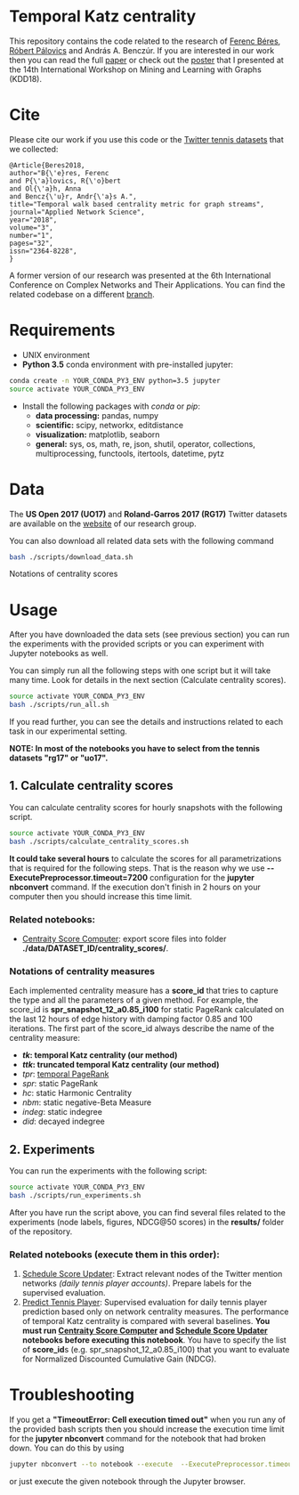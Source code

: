﻿Temporal Katz centrality
========================

This repository contains the code related to the research of [Ferenc Béres](https://github.com/ferencberes), [Róbert Pálovics](https://github.com/rpalovics) and András A. Benczúr. If you are interested in our work then you can read the full [paper](https://appliednetsci.springeropen.com/articles/10.1007/s41109-018-0080-5) or check out the [poster](https://github.com/ferencberes/online-centrality/raw/master/documents/mlg_2018_poster.pdf) that I presented at the 14th International Workshop on
Mining and Learning with Graphs (KDD18).

# Cite

Please cite our work if you use this code or the [Twitter tennis datasets](https://dms.sztaki.hu/en/letoltes/temporal-katz-centrality-data-sets) that we collected:

```
@Article{Beres2018,
author="B{\'e}res, Ferenc
and P{\'a}lovics, R{\'o}bert
and Ol{\'a}h, Anna
and Bencz{\'u}r, Andr{\'a}s A.",
title="Temporal walk based centrality metric for graph streams",
journal="Applied Network Science",
year="2018",
volume="3",
number="1",
pages="32",
issn="2364-8228",
}
```

A former version of our research was presented at the 6th International Conference on Complex Networks and Their Applications. You can find the related codebase on a different [branch](https://github.com/ferencberes/online-centrality/tree/complex_networks_2017).


# Requirements

   * UNIX environment
   * **Python 3.5** conda environment with pre-installed jupyter:

   ```bash
   conda create -n YOUR_CONDA_PY3_ENV python=3.5 jupyter
   source activate YOUR_CONDA_PY3_ENV
   ```
   * Install the following packages with *conda* or *pip*:
      * **data processing:** pandas, numpy
      * **scientific:** scipy, networkx, editdistance
      * **visualization:** matplotlib, seaborn
      * **general:** sys, os, math, re, json, shutil, operator, collections, multiprocessing, functools, itertools, datetime, pytz

# Data

The **US Open 2017 (UO17)** and **Roland-Garros 2017 (RG17)** Twitter datasets are available on the [website](https://dms.sztaki.hu/hu/letoltes/temporal-katz-centrality-data-sets) of our research group.

You can also download all related data sets with the following command
```bash
bash ./scripts/download_data.sh
```
Notations of centrality scores
# Usage

After you have downloaded the data sets (see previous section) you can run the experiments with the provided scripts or you can experiment with Jupyter notebooks as well.

You can simply run all the following steps with one script but it will take many time. Look for details in the next section (Calculate centrality scores).

```bash
source activate YOUR_CONDA_PY3_ENV
bash ./scripts/run_all.sh
```

If you read further, you can see the details and instructions related to each task in our experimental setting.

**NOTE: In most of the notebooks you have to select from the tennis datasets "rg17" or "uo17".**

## 1. Calculate centrality scores

You can calculate centrality scores for hourly snapshots with the following script.

```bash
source activate YOUR_CONDA_PY3_ENV
bash ./scripts/calculate_centrality_scores.sh
```

**It could take several hours** to calculate the scores for all parametrizations that is required for the following steps. That is the reason why we use **--ExecutePreprocessor.timeout=7200** configuration for  the **jupyter nbconvert** command. If the execution don't finish in 2 hours on your computer then you should increase this time limit.

### Related notebooks:

   * [Centraity Score Computer](ipython/experiments/CentralityScoreComputer.ipynb): export score files into folder **./data/DATASET_ID/centrality_scores/**.

### Notations of centrality measures

Each implemented centrality measure has a **score_id** that tries to capture the type and all the parameters of a given method. For example, the score\_id is **spr_snapshot_12_a0.85_i100** for static PageRank calculated on the last 12 hours of edge history with damping factor 0.85 and 100 iterations. The first part of the score\_id always describe the name of the centrality measure: 

   * ***tk*: temporal Katz centrality (our method)**
   * ***ttk*: truncated temporal Katz centrality (our method)**
   * *tpr*: [temporal PageRank](https://github.com/polinapolina/temporal-pagerank)
   * *spr*: static PageRank
   * *hc*: static Harmonic Centrality
   * *nbm*: static negative-Beta Measure
   * *indeg*: static indegree
   * *did*: decayed indegree

## 2. Experiments

You can run the experiments with the following script:

```bash
source activate YOUR_CONDA_PY3_ENV
bash ./scripts/run_experiments.sh
```

After you have run the script above, you can find several files related to the experiments (node labels, figures, NDCG@50 scores) in the **results/** folder of the repository.

### Related notebooks (execute them in this order):

   1. [Schedule Score Updater](ipython/experiments/ScheduleScoreUpdater.ipynb): Extract relevant nodes of the Twitter mention networks *(daily tennis player accounts)*. Prepare labels for the supervised evaluation.
   2. [Predict Tennis Player](ipython/experiments/PredictTennisPlayer.ipynb): Supervised evaluation for daily tennis player prediction based only on network centrality measures. The performance of temporal Katz centrality is compared with several baselines. **You must run [Centraity Score Computer](ipython/experiments/CentralityScoreComputer.ipynb) and [Schedule Score Updater](ipython/experiments/ScheduleScoreUpdater.ipynb) notebooks before executing this notebook**. You have to specify the list of **score\_id**s (e.g. spr_snapshot_12_a0.85_i100) that you want to evaluate for Normalized Discounted Cumulative Gain (NDCG).

# Troubleshooting

If you get a **"TimeoutError: Cell execution timed out"** when you run any of the provided bash scripts then you should increase the execution time limit for the **jupyter nbconvert** command for the notebook that had broken down. You can do this by using

```bash
jupyter nbconvert --to notebook --execute  --ExecutePreprocessor.timeout=HIGHER_TIME_LIMIT BROKEN_DOWN_NOTEBOOK.ipynb
```
 
 or just execute the given notebook through the Jupyter browser.
